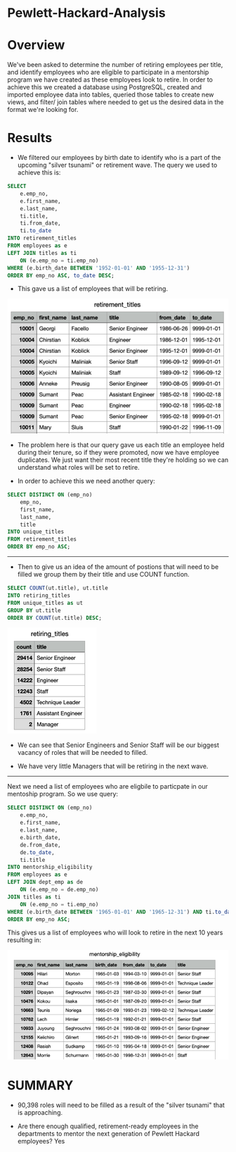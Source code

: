 # Pewlett-Hackard-Analysis

# Overview

We've been asked to determine the number of retiring employees per title, and identify employees who are eligible to participate in a mentorship program we have created as these employees look to retire. In order to achieve this we created a database using PostgreSQL, created and imported employee data into tables, queried those tables to create new views, and filter/ join tables where needed to get us the desired data in the format we're looking for. 

# Results 

- We filtered our employees by birth date to identify who is a part of the upcoming "silver tsunami" or retirement wave. The query we used to achieve this is: 

```sql  
SELECT 
	e.emp_no,
	e.first_name,
	e.last_name,
	ti.title,
	ti.from_date,
	ti.to_date
INTO retirement_titles
FROM employees as e
LEFT JOIN titles as ti
	ON (e.emp_no = ti.emp_no)
WHERE (e.birth_date BETWEEN '1952-01-01' AND '1955-12-31')
ORDER BY emp_no ASC, to_date DESC; 
```

- This gave us a list of employees that will be retiring.

![Retiring Employees](/images/retirement_titles.png)

- The problem here is that our query gave us each title an employee held during their tenure, so if they were promoted, now we have employee duplicates. We just want their most recent title they're holding so we can understand what roles will be set to retire. 

- In order to achieve this we need another query: 

```sql
SELECT DISTINCT ON (emp_no)
	emp_no,
	first_name,
	last_name,
	title
INTO unique_titles
FROM retirement_titles 
ORDER BY emp_no ASC;
```

---

- Then to give us an idea of the amount of postions that will need to be filled  we group them by their title and use COUNT function. 

```sql
SELECT COUNT(ut.title), ut.title
INTO retiring_titles
FROM unique_titles as ut
GROUP BY ut.title
ORDER BY COUNT(ut.title) DESC;
```

![Overview of Titles Set to Retire](/images/retiring_titles.png)

- We can see that Senior Engineers and Senior Staff will be our biggest vacancy of roles that will be needed to filled. 

-  We have very little Managers that will be retiring in the next wave. 

---

Next we need a list of employees who are eligbile to particpate in our mentoship program. So we use query: 

```sql
SELECT DISTINCT ON (emp_no)
	e.emp_no,
	e.first_name,
	e.last_name,
	e.birth_date,
	de.from_date,
	de.to_date,
	ti.title
INTO mentorship_eligibility
FROM employees as e
LEFT JOIN dept_emp as de
	ON (e.emp_no = de.emp_no) 
JOIN titles as ti
	ON (e.emp_no = ti.emp_no)
WHERE (e.birth_date BETWEEN '1965-01-01' AND '1965-12-31') AND ti.to_date = '9999-01-01'
ORDER BY emp_no ASC;
```

This gives us a list of employees who will look to retire in the next 10 years resulting in: 

![Employees Eligible for Mentorship Program](/images/mentorship_eligibility.png)


# SUMMARY 

- 90,398 roles will need to be filled as a result of the "silver tsunami" that is approaching. 

- Are there enough qualified, retirement-ready employees in the departments to mentor the next generation of Pewlett Hackard employees? Yes 
